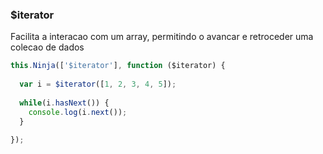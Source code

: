 ### $iterator

Facilita a interacao com um array, permitindo o avancar e retroceder uma colecao de dados

```javascript
this.Ninja(['$iterator'], function ($iterator) {
  
  var i = $iterator([1, 2, 3, 4, 5]);
  
  while(i.hasNext()) {
    console.log(i.next());
  }
  
});
```
